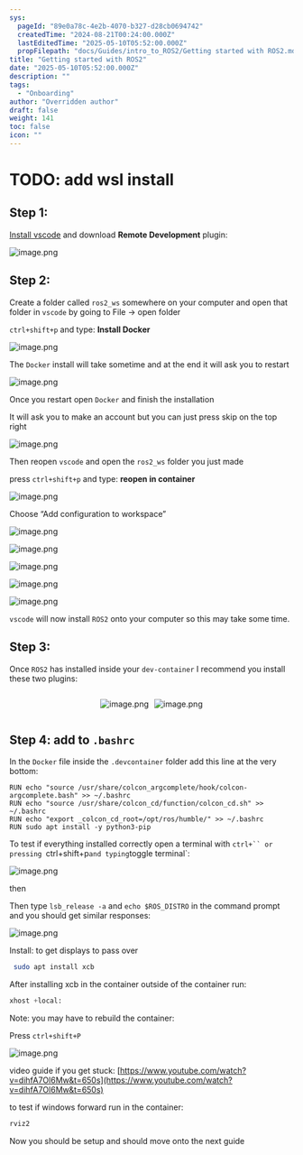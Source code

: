 ```yaml
---
sys:
  pageId: "89e0a78c-4e2b-4070-b327-d28cb0694742"
  createdTime: "2024-08-21T00:24:00.000Z"
  lastEditedTime: "2025-05-10T05:52:00.000Z"
  propFilepath: "docs/Guides/intro_to_ROS2/Getting started with ROS2.md"
title: "Getting started with ROS2"
date: "2025-05-10T05:52:00.000Z"
description: ""
tags:
  - "Onboarding"
author: "Overridden author"
draft: false
weight: 141
toc: false
icon: ""
---
```


# TODO: add wsl install

## Step 1:

[Install vscode](https://code.visualstudio.com/download) and download **Remote Development** plugin:

![image.png](https://prod-files-secure.s3.us-west-2.amazonaws.com/d518164a-d88e-44d1-a4ee-3adb3bd8bce0/efb52993-1881-4a40-b95e-6f020334f022/image.png?X-Amz-Algorithm=AWS4-HMAC-SHA256&X-Amz-Content-Sha256=UNSIGNED-PAYLOAD&X-Amz-Credential=ASIAZI2LB466VBPYOFY7%2F20250716%2Fus-west-2%2Fs3%2Faws4_request&X-Amz-Date=20250716T230918Z&X-Amz-Expires=3600&X-Amz-Security-Token=IQoJb3JpZ2luX2VjEE8aCXVzLXdlc3QtMiJHMEUCIG06VJX5L272e7uw6wvjL4B0M%2F%2BqTtrvUoVfQabU%2Ba1oAiEAvRheuvyDwXP7ae6uUeUtnnKDg57i47s%2BvkcLyH9rKmUq%2FwMIaBAAGgw2Mzc0MjMxODM4MDUiDIK1N4Q1aKDcLFkWkSrcA3Ek4efK8%2FuiwRHJep7eOecd4AeG6YNhWnolmPms%2BTRrURd58wiicb0HUmPifsMSA67RkS3cqQrKmI9sUiMnrQDtOpvcQlI0RUnUCk2hkILQMCjNWnNEUm3ZrkV%2BjAmdQE94fiIEo57U8QF%2FeEtoz47p%2FGsF%2F41%2FVxzAzP9TQM0vAnBKQDOvxxKzk22o8cIaGsBUXlFgqDAbkOBVlVJSHupC%2FsYKf%2F6oM3Y1nNcxBvSS1vsWFbuim6a3OA2Gn823T4Ha7XvAir4hoX%2BRFmsqY2SOnlX6Q0kNqldm26UL9SiUOz9fTBmuvxm9p1erhZ61FQRp1lReeu0nfFJgS85K4RYMbgL1jz172ZQ1%2BTQWtt8kQY0tVfslQirRfvnmDVj7FWx3NdoFpJs1k%2Fe5gkO4K%2Bvm2pLzhn7U%2F%2FRpYGsVN5C4dW44H9gCpA3XPC3GQ0sl4ZzfaO3j1p%2FOn4asypkt2bSc1jyr575DbaTej699sl48IrDMXq7Dr2De5cMPQZ6tPAHOuY%2BMJSPHF1T1l9kEdFpYVBREGmlfx%2FMekIs7RVf2nkeqsvVtXV7wIlXrj2knK6BiEeq2wYJSAfhPJ%2BSlO5fc1UWpUHxNxXffDroLyqFIkLLHNWPHzQPNlKPfMObQ4MMGOqUBvn2mMAuqNjFV2MPw9XCj2XlvHXVlz10mDieWhwr7sCLun0xoTwau%2FRRcjTZ%2FOPQKcnD5sLLQWcJbBBrZ0l75G7Z8H1rQc0%2F33YE3pdQUUbvMEpYixrfsUdNDak1QIa%2FrMy%2FpxDIjavqSnbPt7r66nYutkf7MhrH0DoU10zD80jxhtVnNlpYFDlqV9syBAMc%2BO408qQHevcqmocvsHX%2FHXCE2guZI&X-Amz-Signature=d05f089afc3a5cee48baf2535c2b7306569c458cc118bba4524bb9276c1e85a4&X-Amz-SignedHeaders=host&x-amz-checksum-mode=ENABLED&x-id=GetObject)

## Step 2:

Create a folder called `ros2_ws` somewhere on your computer and open that folder in `vscode` by going to File → open folder 

`ctrl+shift+p` and type: **Install Docker**

![image.png](https://prod-files-secure.s3.us-west-2.amazonaws.com/d518164a-d88e-44d1-a4ee-3adb3bd8bce0/2269dc0e-1cd5-47ff-bceb-c04ad9b2eab0/image.png?X-Amz-Algorithm=AWS4-HMAC-SHA256&X-Amz-Content-Sha256=UNSIGNED-PAYLOAD&X-Amz-Credential=ASIAZI2LB466VBPYOFY7%2F20250716%2Fus-west-2%2Fs3%2Faws4_request&X-Amz-Date=20250716T230918Z&X-Amz-Expires=3600&X-Amz-Security-Token=IQoJb3JpZ2luX2VjEE8aCXVzLXdlc3QtMiJHMEUCIG06VJX5L272e7uw6wvjL4B0M%2F%2BqTtrvUoVfQabU%2Ba1oAiEAvRheuvyDwXP7ae6uUeUtnnKDg57i47s%2BvkcLyH9rKmUq%2FwMIaBAAGgw2Mzc0MjMxODM4MDUiDIK1N4Q1aKDcLFkWkSrcA3Ek4efK8%2FuiwRHJep7eOecd4AeG6YNhWnolmPms%2BTRrURd58wiicb0HUmPifsMSA67RkS3cqQrKmI9sUiMnrQDtOpvcQlI0RUnUCk2hkILQMCjNWnNEUm3ZrkV%2BjAmdQE94fiIEo57U8QF%2FeEtoz47p%2FGsF%2F41%2FVxzAzP9TQM0vAnBKQDOvxxKzk22o8cIaGsBUXlFgqDAbkOBVlVJSHupC%2FsYKf%2F6oM3Y1nNcxBvSS1vsWFbuim6a3OA2Gn823T4Ha7XvAir4hoX%2BRFmsqY2SOnlX6Q0kNqldm26UL9SiUOz9fTBmuvxm9p1erhZ61FQRp1lReeu0nfFJgS85K4RYMbgL1jz172ZQ1%2BTQWtt8kQY0tVfslQirRfvnmDVj7FWx3NdoFpJs1k%2Fe5gkO4K%2Bvm2pLzhn7U%2F%2FRpYGsVN5C4dW44H9gCpA3XPC3GQ0sl4ZzfaO3j1p%2FOn4asypkt2bSc1jyr575DbaTej699sl48IrDMXq7Dr2De5cMPQZ6tPAHOuY%2BMJSPHF1T1l9kEdFpYVBREGmlfx%2FMekIs7RVf2nkeqsvVtXV7wIlXrj2knK6BiEeq2wYJSAfhPJ%2BSlO5fc1UWpUHxNxXffDroLyqFIkLLHNWPHzQPNlKPfMObQ4MMGOqUBvn2mMAuqNjFV2MPw9XCj2XlvHXVlz10mDieWhwr7sCLun0xoTwau%2FRRcjTZ%2FOPQKcnD5sLLQWcJbBBrZ0l75G7Z8H1rQc0%2F33YE3pdQUUbvMEpYixrfsUdNDak1QIa%2FrMy%2FpxDIjavqSnbPt7r66nYutkf7MhrH0DoU10zD80jxhtVnNlpYFDlqV9syBAMc%2BO408qQHevcqmocvsHX%2FHXCE2guZI&X-Amz-Signature=d6d3a00218cc2eb9fc059c6704d08b721e1f1c8c17337a83d7584ccd9b7de6f3&X-Amz-SignedHeaders=host&x-amz-checksum-mode=ENABLED&x-id=GetObject)

The `Docker` install will take sometime and at the end it will ask you to restart

![image.png](https://prod-files-secure.s3.us-west-2.amazonaws.com/d518164a-d88e-44d1-a4ee-3adb3bd8bce0/ed233f78-be33-4b1f-b89c-9c346c0e961e/image.png?X-Amz-Algorithm=AWS4-HMAC-SHA256&X-Amz-Content-Sha256=UNSIGNED-PAYLOAD&X-Amz-Credential=ASIAZI2LB466VBPYOFY7%2F20250716%2Fus-west-2%2Fs3%2Faws4_request&X-Amz-Date=20250716T230918Z&X-Amz-Expires=3600&X-Amz-Security-Token=IQoJb3JpZ2luX2VjEE8aCXVzLXdlc3QtMiJHMEUCIG06VJX5L272e7uw6wvjL4B0M%2F%2BqTtrvUoVfQabU%2Ba1oAiEAvRheuvyDwXP7ae6uUeUtnnKDg57i47s%2BvkcLyH9rKmUq%2FwMIaBAAGgw2Mzc0MjMxODM4MDUiDIK1N4Q1aKDcLFkWkSrcA3Ek4efK8%2FuiwRHJep7eOecd4AeG6YNhWnolmPms%2BTRrURd58wiicb0HUmPifsMSA67RkS3cqQrKmI9sUiMnrQDtOpvcQlI0RUnUCk2hkILQMCjNWnNEUm3ZrkV%2BjAmdQE94fiIEo57U8QF%2FeEtoz47p%2FGsF%2F41%2FVxzAzP9TQM0vAnBKQDOvxxKzk22o8cIaGsBUXlFgqDAbkOBVlVJSHupC%2FsYKf%2F6oM3Y1nNcxBvSS1vsWFbuim6a3OA2Gn823T4Ha7XvAir4hoX%2BRFmsqY2SOnlX6Q0kNqldm26UL9SiUOz9fTBmuvxm9p1erhZ61FQRp1lReeu0nfFJgS85K4RYMbgL1jz172ZQ1%2BTQWtt8kQY0tVfslQirRfvnmDVj7FWx3NdoFpJs1k%2Fe5gkO4K%2Bvm2pLzhn7U%2F%2FRpYGsVN5C4dW44H9gCpA3XPC3GQ0sl4ZzfaO3j1p%2FOn4asypkt2bSc1jyr575DbaTej699sl48IrDMXq7Dr2De5cMPQZ6tPAHOuY%2BMJSPHF1T1l9kEdFpYVBREGmlfx%2FMekIs7RVf2nkeqsvVtXV7wIlXrj2knK6BiEeq2wYJSAfhPJ%2BSlO5fc1UWpUHxNxXffDroLyqFIkLLHNWPHzQPNlKPfMObQ4MMGOqUBvn2mMAuqNjFV2MPw9XCj2XlvHXVlz10mDieWhwr7sCLun0xoTwau%2FRRcjTZ%2FOPQKcnD5sLLQWcJbBBrZ0l75G7Z8H1rQc0%2F33YE3pdQUUbvMEpYixrfsUdNDak1QIa%2FrMy%2FpxDIjavqSnbPt7r66nYutkf7MhrH0DoU10zD80jxhtVnNlpYFDlqV9syBAMc%2BO408qQHevcqmocvsHX%2FHXCE2guZI&X-Amz-Signature=e7cd95841173483599290405651added20b4e58496e75dda11d914fb3b730eeb&X-Amz-SignedHeaders=host&x-amz-checksum-mode=ENABLED&x-id=GetObject)

Once you restart open `Docker` and finish the installation

It will ask you to make an account but you can just press skip on the top right

![image.png](https://prod-files-secure.s3.us-west-2.amazonaws.com/d518164a-d88e-44d1-a4ee-3adb3bd8bce0/21010ad9-1659-4fd9-9f59-9932a09b2a3d/image.png?X-Amz-Algorithm=AWS4-HMAC-SHA256&X-Amz-Content-Sha256=UNSIGNED-PAYLOAD&X-Amz-Credential=ASIAZI2LB466VBPYOFY7%2F20250716%2Fus-west-2%2Fs3%2Faws4_request&X-Amz-Date=20250716T230918Z&X-Amz-Expires=3600&X-Amz-Security-Token=IQoJb3JpZ2luX2VjEE8aCXVzLXdlc3QtMiJHMEUCIG06VJX5L272e7uw6wvjL4B0M%2F%2BqTtrvUoVfQabU%2Ba1oAiEAvRheuvyDwXP7ae6uUeUtnnKDg57i47s%2BvkcLyH9rKmUq%2FwMIaBAAGgw2Mzc0MjMxODM4MDUiDIK1N4Q1aKDcLFkWkSrcA3Ek4efK8%2FuiwRHJep7eOecd4AeG6YNhWnolmPms%2BTRrURd58wiicb0HUmPifsMSA67RkS3cqQrKmI9sUiMnrQDtOpvcQlI0RUnUCk2hkILQMCjNWnNEUm3ZrkV%2BjAmdQE94fiIEo57U8QF%2FeEtoz47p%2FGsF%2F41%2FVxzAzP9TQM0vAnBKQDOvxxKzk22o8cIaGsBUXlFgqDAbkOBVlVJSHupC%2FsYKf%2F6oM3Y1nNcxBvSS1vsWFbuim6a3OA2Gn823T4Ha7XvAir4hoX%2BRFmsqY2SOnlX6Q0kNqldm26UL9SiUOz9fTBmuvxm9p1erhZ61FQRp1lReeu0nfFJgS85K4RYMbgL1jz172ZQ1%2BTQWtt8kQY0tVfslQirRfvnmDVj7FWx3NdoFpJs1k%2Fe5gkO4K%2Bvm2pLzhn7U%2F%2FRpYGsVN5C4dW44H9gCpA3XPC3GQ0sl4ZzfaO3j1p%2FOn4asypkt2bSc1jyr575DbaTej699sl48IrDMXq7Dr2De5cMPQZ6tPAHOuY%2BMJSPHF1T1l9kEdFpYVBREGmlfx%2FMekIs7RVf2nkeqsvVtXV7wIlXrj2knK6BiEeq2wYJSAfhPJ%2BSlO5fc1UWpUHxNxXffDroLyqFIkLLHNWPHzQPNlKPfMObQ4MMGOqUBvn2mMAuqNjFV2MPw9XCj2XlvHXVlz10mDieWhwr7sCLun0xoTwau%2FRRcjTZ%2FOPQKcnD5sLLQWcJbBBrZ0l75G7Z8H1rQc0%2F33YE3pdQUUbvMEpYixrfsUdNDak1QIa%2FrMy%2FpxDIjavqSnbPt7r66nYutkf7MhrH0DoU10zD80jxhtVnNlpYFDlqV9syBAMc%2BO408qQHevcqmocvsHX%2FHXCE2guZI&X-Amz-Signature=ef7cc700a023cb8cbe31166eae459df2453162c94d110ef7f546a95f0aa233b5&X-Amz-SignedHeaders=host&x-amz-checksum-mode=ENABLED&x-id=GetObject)

Then reopen `vscode` and open the `ros2_ws` folder you just made

press `ctrl+shift+p` and type: **reopen in container**

![image.png](https://prod-files-secure.s3.us-west-2.amazonaws.com/d518164a-d88e-44d1-a4ee-3adb3bd8bce0/4e93b8c2-41ad-488c-8095-c74205196118/image.png?X-Amz-Algorithm=AWS4-HMAC-SHA256&X-Amz-Content-Sha256=UNSIGNED-PAYLOAD&X-Amz-Credential=ASIAZI2LB466VBPYOFY7%2F20250716%2Fus-west-2%2Fs3%2Faws4_request&X-Amz-Date=20250716T230918Z&X-Amz-Expires=3600&X-Amz-Security-Token=IQoJb3JpZ2luX2VjEE8aCXVzLXdlc3QtMiJHMEUCIG06VJX5L272e7uw6wvjL4B0M%2F%2BqTtrvUoVfQabU%2Ba1oAiEAvRheuvyDwXP7ae6uUeUtnnKDg57i47s%2BvkcLyH9rKmUq%2FwMIaBAAGgw2Mzc0MjMxODM4MDUiDIK1N4Q1aKDcLFkWkSrcA3Ek4efK8%2FuiwRHJep7eOecd4AeG6YNhWnolmPms%2BTRrURd58wiicb0HUmPifsMSA67RkS3cqQrKmI9sUiMnrQDtOpvcQlI0RUnUCk2hkILQMCjNWnNEUm3ZrkV%2BjAmdQE94fiIEo57U8QF%2FeEtoz47p%2FGsF%2F41%2FVxzAzP9TQM0vAnBKQDOvxxKzk22o8cIaGsBUXlFgqDAbkOBVlVJSHupC%2FsYKf%2F6oM3Y1nNcxBvSS1vsWFbuim6a3OA2Gn823T4Ha7XvAir4hoX%2BRFmsqY2SOnlX6Q0kNqldm26UL9SiUOz9fTBmuvxm9p1erhZ61FQRp1lReeu0nfFJgS85K4RYMbgL1jz172ZQ1%2BTQWtt8kQY0tVfslQirRfvnmDVj7FWx3NdoFpJs1k%2Fe5gkO4K%2Bvm2pLzhn7U%2F%2FRpYGsVN5C4dW44H9gCpA3XPC3GQ0sl4ZzfaO3j1p%2FOn4asypkt2bSc1jyr575DbaTej699sl48IrDMXq7Dr2De5cMPQZ6tPAHOuY%2BMJSPHF1T1l9kEdFpYVBREGmlfx%2FMekIs7RVf2nkeqsvVtXV7wIlXrj2knK6BiEeq2wYJSAfhPJ%2BSlO5fc1UWpUHxNxXffDroLyqFIkLLHNWPHzQPNlKPfMObQ4MMGOqUBvn2mMAuqNjFV2MPw9XCj2XlvHXVlz10mDieWhwr7sCLun0xoTwau%2FRRcjTZ%2FOPQKcnD5sLLQWcJbBBrZ0l75G7Z8H1rQc0%2F33YE3pdQUUbvMEpYixrfsUdNDak1QIa%2FrMy%2FpxDIjavqSnbPt7r66nYutkf7MhrH0DoU10zD80jxhtVnNlpYFDlqV9syBAMc%2BO408qQHevcqmocvsHX%2FHXCE2guZI&X-Amz-Signature=ab054f8d4db852a4f648defcccb8f1e7bec1b05fdacf803a7d3d2733d4608efc&X-Amz-SignedHeaders=host&x-amz-checksum-mode=ENABLED&x-id=GetObject)

Choose “Add configuration to workspace”

![image.png](https://prod-files-secure.s3.us-west-2.amazonaws.com/d518164a-d88e-44d1-a4ee-3adb3bd8bce0/9560b282-5060-4989-ba37-97e7b2c22476/image.png?X-Amz-Algorithm=AWS4-HMAC-SHA256&X-Amz-Content-Sha256=UNSIGNED-PAYLOAD&X-Amz-Credential=ASIAZI2LB466VBPYOFY7%2F20250716%2Fus-west-2%2Fs3%2Faws4_request&X-Amz-Date=20250716T230918Z&X-Amz-Expires=3600&X-Amz-Security-Token=IQoJb3JpZ2luX2VjEE8aCXVzLXdlc3QtMiJHMEUCIG06VJX5L272e7uw6wvjL4B0M%2F%2BqTtrvUoVfQabU%2Ba1oAiEAvRheuvyDwXP7ae6uUeUtnnKDg57i47s%2BvkcLyH9rKmUq%2FwMIaBAAGgw2Mzc0MjMxODM4MDUiDIK1N4Q1aKDcLFkWkSrcA3Ek4efK8%2FuiwRHJep7eOecd4AeG6YNhWnolmPms%2BTRrURd58wiicb0HUmPifsMSA67RkS3cqQrKmI9sUiMnrQDtOpvcQlI0RUnUCk2hkILQMCjNWnNEUm3ZrkV%2BjAmdQE94fiIEo57U8QF%2FeEtoz47p%2FGsF%2F41%2FVxzAzP9TQM0vAnBKQDOvxxKzk22o8cIaGsBUXlFgqDAbkOBVlVJSHupC%2FsYKf%2F6oM3Y1nNcxBvSS1vsWFbuim6a3OA2Gn823T4Ha7XvAir4hoX%2BRFmsqY2SOnlX6Q0kNqldm26UL9SiUOz9fTBmuvxm9p1erhZ61FQRp1lReeu0nfFJgS85K4RYMbgL1jz172ZQ1%2BTQWtt8kQY0tVfslQirRfvnmDVj7FWx3NdoFpJs1k%2Fe5gkO4K%2Bvm2pLzhn7U%2F%2FRpYGsVN5C4dW44H9gCpA3XPC3GQ0sl4ZzfaO3j1p%2FOn4asypkt2bSc1jyr575DbaTej699sl48IrDMXq7Dr2De5cMPQZ6tPAHOuY%2BMJSPHF1T1l9kEdFpYVBREGmlfx%2FMekIs7RVf2nkeqsvVtXV7wIlXrj2knK6BiEeq2wYJSAfhPJ%2BSlO5fc1UWpUHxNxXffDroLyqFIkLLHNWPHzQPNlKPfMObQ4MMGOqUBvn2mMAuqNjFV2MPw9XCj2XlvHXVlz10mDieWhwr7sCLun0xoTwau%2FRRcjTZ%2FOPQKcnD5sLLQWcJbBBrZ0l75G7Z8H1rQc0%2F33YE3pdQUUbvMEpYixrfsUdNDak1QIa%2FrMy%2FpxDIjavqSnbPt7r66nYutkf7MhrH0DoU10zD80jxhtVnNlpYFDlqV9syBAMc%2BO408qQHevcqmocvsHX%2FHXCE2guZI&X-Amz-Signature=52fe621575674efa59d15b8a14ab5f851d77c0df260b3045efee446ad9c29d3d&X-Amz-SignedHeaders=host&x-amz-checksum-mode=ENABLED&x-id=GetObject)

![image.png](https://prod-files-secure.s3.us-west-2.amazonaws.com/d518164a-d88e-44d1-a4ee-3adb3bd8bce0/2ee63f81-886b-48e8-a553-dc6e5eac99e4/image.png?X-Amz-Algorithm=AWS4-HMAC-SHA256&X-Amz-Content-Sha256=UNSIGNED-PAYLOAD&X-Amz-Credential=ASIAZI2LB466VBPYOFY7%2F20250716%2Fus-west-2%2Fs3%2Faws4_request&X-Amz-Date=20250716T230918Z&X-Amz-Expires=3600&X-Amz-Security-Token=IQoJb3JpZ2luX2VjEE8aCXVzLXdlc3QtMiJHMEUCIG06VJX5L272e7uw6wvjL4B0M%2F%2BqTtrvUoVfQabU%2Ba1oAiEAvRheuvyDwXP7ae6uUeUtnnKDg57i47s%2BvkcLyH9rKmUq%2FwMIaBAAGgw2Mzc0MjMxODM4MDUiDIK1N4Q1aKDcLFkWkSrcA3Ek4efK8%2FuiwRHJep7eOecd4AeG6YNhWnolmPms%2BTRrURd58wiicb0HUmPifsMSA67RkS3cqQrKmI9sUiMnrQDtOpvcQlI0RUnUCk2hkILQMCjNWnNEUm3ZrkV%2BjAmdQE94fiIEo57U8QF%2FeEtoz47p%2FGsF%2F41%2FVxzAzP9TQM0vAnBKQDOvxxKzk22o8cIaGsBUXlFgqDAbkOBVlVJSHupC%2FsYKf%2F6oM3Y1nNcxBvSS1vsWFbuim6a3OA2Gn823T4Ha7XvAir4hoX%2BRFmsqY2SOnlX6Q0kNqldm26UL9SiUOz9fTBmuvxm9p1erhZ61FQRp1lReeu0nfFJgS85K4RYMbgL1jz172ZQ1%2BTQWtt8kQY0tVfslQirRfvnmDVj7FWx3NdoFpJs1k%2Fe5gkO4K%2Bvm2pLzhn7U%2F%2FRpYGsVN5C4dW44H9gCpA3XPC3GQ0sl4ZzfaO3j1p%2FOn4asypkt2bSc1jyr575DbaTej699sl48IrDMXq7Dr2De5cMPQZ6tPAHOuY%2BMJSPHF1T1l9kEdFpYVBREGmlfx%2FMekIs7RVf2nkeqsvVtXV7wIlXrj2knK6BiEeq2wYJSAfhPJ%2BSlO5fc1UWpUHxNxXffDroLyqFIkLLHNWPHzQPNlKPfMObQ4MMGOqUBvn2mMAuqNjFV2MPw9XCj2XlvHXVlz10mDieWhwr7sCLun0xoTwau%2FRRcjTZ%2FOPQKcnD5sLLQWcJbBBrZ0l75G7Z8H1rQc0%2F33YE3pdQUUbvMEpYixrfsUdNDak1QIa%2FrMy%2FpxDIjavqSnbPt7r66nYutkf7MhrH0DoU10zD80jxhtVnNlpYFDlqV9syBAMc%2BO408qQHevcqmocvsHX%2FHXCE2guZI&X-Amz-Signature=90f9f2f95fc01b0f7989321775cce7eb4b53d20dc5257ddf8332eab7cacc2225&X-Amz-SignedHeaders=host&x-amz-checksum-mode=ENABLED&x-id=GetObject)

![image.png](https://prod-files-secure.s3.us-west-2.amazonaws.com/d518164a-d88e-44d1-a4ee-3adb3bd8bce0/ae1580b2-b048-407e-aed9-b584224a7a04/image.png?X-Amz-Algorithm=AWS4-HMAC-SHA256&X-Amz-Content-Sha256=UNSIGNED-PAYLOAD&X-Amz-Credential=ASIAZI2LB466VBPYOFY7%2F20250716%2Fus-west-2%2Fs3%2Faws4_request&X-Amz-Date=20250716T230918Z&X-Amz-Expires=3600&X-Amz-Security-Token=IQoJb3JpZ2luX2VjEE8aCXVzLXdlc3QtMiJHMEUCIG06VJX5L272e7uw6wvjL4B0M%2F%2BqTtrvUoVfQabU%2Ba1oAiEAvRheuvyDwXP7ae6uUeUtnnKDg57i47s%2BvkcLyH9rKmUq%2FwMIaBAAGgw2Mzc0MjMxODM4MDUiDIK1N4Q1aKDcLFkWkSrcA3Ek4efK8%2FuiwRHJep7eOecd4AeG6YNhWnolmPms%2BTRrURd58wiicb0HUmPifsMSA67RkS3cqQrKmI9sUiMnrQDtOpvcQlI0RUnUCk2hkILQMCjNWnNEUm3ZrkV%2BjAmdQE94fiIEo57U8QF%2FeEtoz47p%2FGsF%2F41%2FVxzAzP9TQM0vAnBKQDOvxxKzk22o8cIaGsBUXlFgqDAbkOBVlVJSHupC%2FsYKf%2F6oM3Y1nNcxBvSS1vsWFbuim6a3OA2Gn823T4Ha7XvAir4hoX%2BRFmsqY2SOnlX6Q0kNqldm26UL9SiUOz9fTBmuvxm9p1erhZ61FQRp1lReeu0nfFJgS85K4RYMbgL1jz172ZQ1%2BTQWtt8kQY0tVfslQirRfvnmDVj7FWx3NdoFpJs1k%2Fe5gkO4K%2Bvm2pLzhn7U%2F%2FRpYGsVN5C4dW44H9gCpA3XPC3GQ0sl4ZzfaO3j1p%2FOn4asypkt2bSc1jyr575DbaTej699sl48IrDMXq7Dr2De5cMPQZ6tPAHOuY%2BMJSPHF1T1l9kEdFpYVBREGmlfx%2FMekIs7RVf2nkeqsvVtXV7wIlXrj2knK6BiEeq2wYJSAfhPJ%2BSlO5fc1UWpUHxNxXffDroLyqFIkLLHNWPHzQPNlKPfMObQ4MMGOqUBvn2mMAuqNjFV2MPw9XCj2XlvHXVlz10mDieWhwr7sCLun0xoTwau%2FRRcjTZ%2FOPQKcnD5sLLQWcJbBBrZ0l75G7Z8H1rQc0%2F33YE3pdQUUbvMEpYixrfsUdNDak1QIa%2FrMy%2FpxDIjavqSnbPt7r66nYutkf7MhrH0DoU10zD80jxhtVnNlpYFDlqV9syBAMc%2BO408qQHevcqmocvsHX%2FHXCE2guZI&X-Amz-Signature=0cca4683f39823dc4624851a0fd535b62f9372cae59a89590bec42b992507e17&X-Amz-SignedHeaders=host&x-amz-checksum-mode=ENABLED&x-id=GetObject)

![image.png](https://prod-files-secure.s3.us-west-2.amazonaws.com/d518164a-d88e-44d1-a4ee-3adb3bd8bce0/53255b28-f75e-430f-b9e3-c0ac8577e42b/image.png?X-Amz-Algorithm=AWS4-HMAC-SHA256&X-Amz-Content-Sha256=UNSIGNED-PAYLOAD&X-Amz-Credential=ASIAZI2LB466VBPYOFY7%2F20250716%2Fus-west-2%2Fs3%2Faws4_request&X-Amz-Date=20250716T230918Z&X-Amz-Expires=3600&X-Amz-Security-Token=IQoJb3JpZ2luX2VjEE8aCXVzLXdlc3QtMiJHMEUCIG06VJX5L272e7uw6wvjL4B0M%2F%2BqTtrvUoVfQabU%2Ba1oAiEAvRheuvyDwXP7ae6uUeUtnnKDg57i47s%2BvkcLyH9rKmUq%2FwMIaBAAGgw2Mzc0MjMxODM4MDUiDIK1N4Q1aKDcLFkWkSrcA3Ek4efK8%2FuiwRHJep7eOecd4AeG6YNhWnolmPms%2BTRrURd58wiicb0HUmPifsMSA67RkS3cqQrKmI9sUiMnrQDtOpvcQlI0RUnUCk2hkILQMCjNWnNEUm3ZrkV%2BjAmdQE94fiIEo57U8QF%2FeEtoz47p%2FGsF%2F41%2FVxzAzP9TQM0vAnBKQDOvxxKzk22o8cIaGsBUXlFgqDAbkOBVlVJSHupC%2FsYKf%2F6oM3Y1nNcxBvSS1vsWFbuim6a3OA2Gn823T4Ha7XvAir4hoX%2BRFmsqY2SOnlX6Q0kNqldm26UL9SiUOz9fTBmuvxm9p1erhZ61FQRp1lReeu0nfFJgS85K4RYMbgL1jz172ZQ1%2BTQWtt8kQY0tVfslQirRfvnmDVj7FWx3NdoFpJs1k%2Fe5gkO4K%2Bvm2pLzhn7U%2F%2FRpYGsVN5C4dW44H9gCpA3XPC3GQ0sl4ZzfaO3j1p%2FOn4asypkt2bSc1jyr575DbaTej699sl48IrDMXq7Dr2De5cMPQZ6tPAHOuY%2BMJSPHF1T1l9kEdFpYVBREGmlfx%2FMekIs7RVf2nkeqsvVtXV7wIlXrj2knK6BiEeq2wYJSAfhPJ%2BSlO5fc1UWpUHxNxXffDroLyqFIkLLHNWPHzQPNlKPfMObQ4MMGOqUBvn2mMAuqNjFV2MPw9XCj2XlvHXVlz10mDieWhwr7sCLun0xoTwau%2FRRcjTZ%2FOPQKcnD5sLLQWcJbBBrZ0l75G7Z8H1rQc0%2F33YE3pdQUUbvMEpYixrfsUdNDak1QIa%2FrMy%2FpxDIjavqSnbPt7r66nYutkf7MhrH0DoU10zD80jxhtVnNlpYFDlqV9syBAMc%2BO408qQHevcqmocvsHX%2FHXCE2guZI&X-Amz-Signature=096f1053c2e1c5a08cdf05226b9e2c47de03af929ee01e8ec1286936fbff36e6&X-Amz-SignedHeaders=host&x-amz-checksum-mode=ENABLED&x-id=GetObject)

![image.png](https://prod-files-secure.s3.us-west-2.amazonaws.com/d518164a-d88e-44d1-a4ee-3adb3bd8bce0/7c562767-5af9-4ffb-97d1-327bcdf4ee00/image.png?X-Amz-Algorithm=AWS4-HMAC-SHA256&X-Amz-Content-Sha256=UNSIGNED-PAYLOAD&X-Amz-Credential=ASIAZI2LB466VBPYOFY7%2F20250716%2Fus-west-2%2Fs3%2Faws4_request&X-Amz-Date=20250716T230918Z&X-Amz-Expires=3600&X-Amz-Security-Token=IQoJb3JpZ2luX2VjEE8aCXVzLXdlc3QtMiJHMEUCIG06VJX5L272e7uw6wvjL4B0M%2F%2BqTtrvUoVfQabU%2Ba1oAiEAvRheuvyDwXP7ae6uUeUtnnKDg57i47s%2BvkcLyH9rKmUq%2FwMIaBAAGgw2Mzc0MjMxODM4MDUiDIK1N4Q1aKDcLFkWkSrcA3Ek4efK8%2FuiwRHJep7eOecd4AeG6YNhWnolmPms%2BTRrURd58wiicb0HUmPifsMSA67RkS3cqQrKmI9sUiMnrQDtOpvcQlI0RUnUCk2hkILQMCjNWnNEUm3ZrkV%2BjAmdQE94fiIEo57U8QF%2FeEtoz47p%2FGsF%2F41%2FVxzAzP9TQM0vAnBKQDOvxxKzk22o8cIaGsBUXlFgqDAbkOBVlVJSHupC%2FsYKf%2F6oM3Y1nNcxBvSS1vsWFbuim6a3OA2Gn823T4Ha7XvAir4hoX%2BRFmsqY2SOnlX6Q0kNqldm26UL9SiUOz9fTBmuvxm9p1erhZ61FQRp1lReeu0nfFJgS85K4RYMbgL1jz172ZQ1%2BTQWtt8kQY0tVfslQirRfvnmDVj7FWx3NdoFpJs1k%2Fe5gkO4K%2Bvm2pLzhn7U%2F%2FRpYGsVN5C4dW44H9gCpA3XPC3GQ0sl4ZzfaO3j1p%2FOn4asypkt2bSc1jyr575DbaTej699sl48IrDMXq7Dr2De5cMPQZ6tPAHOuY%2BMJSPHF1T1l9kEdFpYVBREGmlfx%2FMekIs7RVf2nkeqsvVtXV7wIlXrj2knK6BiEeq2wYJSAfhPJ%2BSlO5fc1UWpUHxNxXffDroLyqFIkLLHNWPHzQPNlKPfMObQ4MMGOqUBvn2mMAuqNjFV2MPw9XCj2XlvHXVlz10mDieWhwr7sCLun0xoTwau%2FRRcjTZ%2FOPQKcnD5sLLQWcJbBBrZ0l75G7Z8H1rQc0%2F33YE3pdQUUbvMEpYixrfsUdNDak1QIa%2FrMy%2FpxDIjavqSnbPt7r66nYutkf7MhrH0DoU10zD80jxhtVnNlpYFDlqV9syBAMc%2BO408qQHevcqmocvsHX%2FHXCE2guZI&X-Amz-Signature=2623083fe40c442ce87cf8c305652c3bb50a2cd776d8171f0161fc9cee2ca956&X-Amz-SignedHeaders=host&x-amz-checksum-mode=ENABLED&x-id=GetObject)

`vscode` will now install `ROS2` onto your computer so this may take some time.

## Step 3:

Once `ROS2` has installed inside your `dev-container` I recommend you install these two plugins:

<div style="display: flex;flex-direction: row; column-gap:10px; max-width: 630px;justify-content: center;">
<div>

![image.png](https://prod-files-secure.s3.us-west-2.amazonaws.com/d518164a-d88e-44d1-a4ee-3adb3bd8bce0/3fc3d550-5a54-4ba1-ba6b-faa01cdb7369/image.png?X-Amz-Algorithm=AWS4-HMAC-SHA256&X-Amz-Content-Sha256=UNSIGNED-PAYLOAD&X-Amz-Credential=ASIAZI2LB4667RYAHBT7%2F20250716%2Fus-west-2%2Fs3%2Faws4_request&X-Amz-Date=20250716T230925Z&X-Amz-Expires=3600&X-Amz-Security-Token=IQoJb3JpZ2luX2VjEE8aCXVzLXdlc3QtMiJGMEQCIEOsKWR4Vf10bfG6%2BYuTUFwCyOEKRyvUaxunDNcZ31eTAiADF06cs2EJiyUrE3xMmnv0ziffBDBR9ONLk1sAYGFe5Cr%2FAwhoEAAaDDYzNzQyMzE4MzgwNSIMZGXSIyz91n1nhVOgKtwDAqcdFDorZR9scEAOjLUN4nPDO1uQjzwWuqdEC4EEIjk44Tp2%2BVRJEU8DdjFMullTe7RNkXcmyNOhGl0C5VLZTWHz%2Fo3KfeTuwjx3ibenE9jlPYuOkX80XJvVPdJz4WOnBBUpA5olHKevBg%2B42qAE6FVOFkkmkcvy7jd5M5%2B9GD6iHud3xaQwzt8fIJR2LdiIAkseIgtzjEnY2QBezCZAw3utlbA7WfBrR6YZ5SJ0oI2q9bySlVf95XWCSvr2%2F80QIqf6IS74X3AZ080xxQI2v4IeF7P5K8D6OX5JSBI0XVIX5yGDqPqf7JhMCcPdfpsUzknR9UvwDyaGIPycVgS1aub346Q1TV%2F9RErXkAYsXylWVpIqc5%2FSlnk%2BbFy75v2fgzYY2cxPOaKpq93hiuYZkyasEktH3GIwy%2BYN1sYHrYLjIGZt6KN855L4wn7YUGPoPtnmXG9gjBsPvvrVLwExaAMGsKOWBcml1TMGWH7N0Q%2FS6aJXEM0eEDmXo93EObYG%2F%2FRtM2%2B7tD2Y%2FVtYCYgrPXbIHM5HtuNatSHVYHFTmRgJ2%2F7Cprbner9BhQ6xfQzHQeJULF689lfJhgfpGIxTtnq7RhCKcUxPiePa1g6rGVX9cyoLTwke%2FtFQL54wqdHgwwY6pgFBpqGHKSbWItTe26SrBu9T4L9PBW5N31yqicnzYinsbSfOh4AjoomPCDdnYit%2FNdL1JYSLxdTWWZ1yrdCqAkhXjPqvYMC2aRo2RPCk3LV9Y9by6ZTfLqhnIju7i1%2F7Pt%2BtjPpbprPVs%2BvhtivIMcjL3r4DZclyNRAuYEwHvulhogpxfd0lYfKr4x7tFi1PKuTpVZDgAw4RFu2Z66VEYFMIDD37YTda&X-Amz-Signature=327a529ff131d7d9d2e6d2ad86b4645ea68af27642c12288bfa8cd49e3ac811e&X-Amz-SignedHeaders=host&x-amz-checksum-mode=ENABLED&x-id=GetObject)

</div>
<div>

![image.png](https://prod-files-secure.s3.us-west-2.amazonaws.com/d518164a-d88e-44d1-a4ee-3adb3bd8bce0/d994cc66-13c2-4093-a5a3-f84cf4601a82/image.png?X-Amz-Algorithm=AWS4-HMAC-SHA256&X-Amz-Content-Sha256=UNSIGNED-PAYLOAD&X-Amz-Credential=ASIAZI2LB466QOLAAKTK%2F20250716%2Fus-west-2%2Fs3%2Faws4_request&X-Amz-Date=20250716T230926Z&X-Amz-Expires=3600&X-Amz-Security-Token=IQoJb3JpZ2luX2VjEE8aCXVzLXdlc3QtMiJGMEQCIGmjERUK0%2FY0a%2BWV1dTBpgeq5G42HV%2BNruNHv7fabCWsAiA3xKykjWDON2GhtR%2BLl%2BaR7HozehjXwy66LUi5Mdu8oir%2FAwhoEAAaDDYzNzQyMzE4MzgwNSIMWPao3oFdT3Wsij%2FeKtwD00pFfaargFuatuPdJUQA6lpA4RvaRhlcfMNaNUWTnclJPNkW2o6Up6g5Rs0NzPhx5Zee3T4RULumx6zIjLQi%2F4ijg%2F81BiTR2pAdjXmJgBxMrUVfA%2Bv6td6fancEF2dgn%2Bexj1XQT9Ao5IZrj0XaC46QooYfQNBU61tf83wtTcvsdLSjp61b6QN8QbEwrP6tovqWUWoTZmmRac1aRGPLeIqs6%2BXnVTtowicmLYn2b0cyw1ur9J5Yo17sq2SoqmJCo5AgKKn7nheeh2qy7p%2BkpWqywgtvJbnRYTSddijVRS%2Bnnev0GxZPhsi7qlVOGZHGz9zzH7IAwuPbzBbkO4WIJH3e3mRxGUzwNX10%2BKyKIjnddj%2FxYRzTAzp7OLC1X4qE982J7tn6hgFWWy5aqafMkQEZrPI5%2BNroz4dwzyY7JHBzliJudDav%2By8kBIuwqpxxpH1xvZy2Hwbbd24pJcGXmZ4hwHvM6RTITZ5EXpikw4HhxR%2BpU8dU1aAx07Qv1AI1fNe4sE3N6ei%2BVpnsCkqEJ5yZI2Tt8PbPU2NmB9aQlXlgg1UQImotjky6EZc0tukS%2FEp920N9cZlYw20xdCfsy5GO%2FK7u9WHW46nyM4n2%2FeohbZnXBKJOLAMnAEgwytHgwwY6pgHkJNfHJj%2F%2BL2ZgIlzZsNQBmGpGvf20IymuCTG2J%2BclIEj8WJLdhGJ1nKdzdZla1kDbTl3wczMkZvxKe7w%2F8Btd%2FKbAnw0EBU7YfB4UOsa12gN2khMGuryHQ78CD%2Fe8rhJpjuBWgmUUQdtY7JkQvtnm%2FFPfKAsgj49wYTRt%2F5rDG212R7cwIdPbprjgv5dbC8Ll0qPbQYyabxJGG4rD1iuJzBOE6PJx&X-Amz-Signature=42603f4905944d3432f7611bc45b5e2f3e7a8230d5ae3037c43eb312224406b9&X-Amz-SignedHeaders=host&x-amz-checksum-mode=ENABLED&x-id=GetObject)

</div>
</div>

## Step 4: add to `.bashrc`

In the `Docker` file inside the `.devcontainer` folder add this line at the very bottom: 

```docker
RUN echo "source /usr/share/colcon_argcomplete/hook/colcon-argcomplete.bash" >> ~/.bashrc
RUN echo "source /usr/share/colcon_cd/function/colcon_cd.sh" >> ~/.bashrc
RUN echo "export _colcon_cd_root=/opt/ros/humble/" >> ~/.bashrc
RUN sudo apt install -y python3-pip 
```

To test if everything installed correctly open a terminal with `ctrl+`` or pressing `ctrl+shift+p` and typing `toggle terminal`:

![image.png](https://prod-files-secure.s3.us-west-2.amazonaws.com/d518164a-d88e-44d1-a4ee-3adb3bd8bce0/6a4943d8-b04e-4c02-9a58-775f3384d1a5/image.png?X-Amz-Algorithm=AWS4-HMAC-SHA256&X-Amz-Content-Sha256=UNSIGNED-PAYLOAD&X-Amz-Credential=ASIAZI2LB466VBPYOFY7%2F20250716%2Fus-west-2%2Fs3%2Faws4_request&X-Amz-Date=20250716T230919Z&X-Amz-Expires=3600&X-Amz-Security-Token=IQoJb3JpZ2luX2VjEE8aCXVzLXdlc3QtMiJHMEUCIG06VJX5L272e7uw6wvjL4B0M%2F%2BqTtrvUoVfQabU%2Ba1oAiEAvRheuvyDwXP7ae6uUeUtnnKDg57i47s%2BvkcLyH9rKmUq%2FwMIaBAAGgw2Mzc0MjMxODM4MDUiDIK1N4Q1aKDcLFkWkSrcA3Ek4efK8%2FuiwRHJep7eOecd4AeG6YNhWnolmPms%2BTRrURd58wiicb0HUmPifsMSA67RkS3cqQrKmI9sUiMnrQDtOpvcQlI0RUnUCk2hkILQMCjNWnNEUm3ZrkV%2BjAmdQE94fiIEo57U8QF%2FeEtoz47p%2FGsF%2F41%2FVxzAzP9TQM0vAnBKQDOvxxKzk22o8cIaGsBUXlFgqDAbkOBVlVJSHupC%2FsYKf%2F6oM3Y1nNcxBvSS1vsWFbuim6a3OA2Gn823T4Ha7XvAir4hoX%2BRFmsqY2SOnlX6Q0kNqldm26UL9SiUOz9fTBmuvxm9p1erhZ61FQRp1lReeu0nfFJgS85K4RYMbgL1jz172ZQ1%2BTQWtt8kQY0tVfslQirRfvnmDVj7FWx3NdoFpJs1k%2Fe5gkO4K%2Bvm2pLzhn7U%2F%2FRpYGsVN5C4dW44H9gCpA3XPC3GQ0sl4ZzfaO3j1p%2FOn4asypkt2bSc1jyr575DbaTej699sl48IrDMXq7Dr2De5cMPQZ6tPAHOuY%2BMJSPHF1T1l9kEdFpYVBREGmlfx%2FMekIs7RVf2nkeqsvVtXV7wIlXrj2knK6BiEeq2wYJSAfhPJ%2BSlO5fc1UWpUHxNxXffDroLyqFIkLLHNWPHzQPNlKPfMObQ4MMGOqUBvn2mMAuqNjFV2MPw9XCj2XlvHXVlz10mDieWhwr7sCLun0xoTwau%2FRRcjTZ%2FOPQKcnD5sLLQWcJbBBrZ0l75G7Z8H1rQc0%2F33YE3pdQUUbvMEpYixrfsUdNDak1QIa%2FrMy%2FpxDIjavqSnbPt7r66nYutkf7MhrH0DoU10zD80jxhtVnNlpYFDlqV9syBAMc%2BO408qQHevcqmocvsHX%2FHXCE2guZI&X-Amz-Signature=fabd68f047cd865a7f3b6182d206f54b519c612aac0b4cddd23abcc6e2227be1&X-Amz-SignedHeaders=host&x-amz-checksum-mode=ENABLED&x-id=GetObject)

then 

Then type `lsb_release -a` and `echo $ROS_DISTRO` in the command prompt and you should get similar responses:

![image.png](https://prod-files-secure.s3.us-west-2.amazonaws.com/d518164a-d88e-44d1-a4ee-3adb3bd8bce0/3e635dec-a805-4e85-8b9e-d000e5b71a4e/image.png?X-Amz-Algorithm=AWS4-HMAC-SHA256&X-Amz-Content-Sha256=UNSIGNED-PAYLOAD&X-Amz-Credential=ASIAZI2LB466VBPYOFY7%2F20250716%2Fus-west-2%2Fs3%2Faws4_request&X-Amz-Date=20250716T230919Z&X-Amz-Expires=3600&X-Amz-Security-Token=IQoJb3JpZ2luX2VjEE8aCXVzLXdlc3QtMiJHMEUCIG06VJX5L272e7uw6wvjL4B0M%2F%2BqTtrvUoVfQabU%2Ba1oAiEAvRheuvyDwXP7ae6uUeUtnnKDg57i47s%2BvkcLyH9rKmUq%2FwMIaBAAGgw2Mzc0MjMxODM4MDUiDIK1N4Q1aKDcLFkWkSrcA3Ek4efK8%2FuiwRHJep7eOecd4AeG6YNhWnolmPms%2BTRrURd58wiicb0HUmPifsMSA67RkS3cqQrKmI9sUiMnrQDtOpvcQlI0RUnUCk2hkILQMCjNWnNEUm3ZrkV%2BjAmdQE94fiIEo57U8QF%2FeEtoz47p%2FGsF%2F41%2FVxzAzP9TQM0vAnBKQDOvxxKzk22o8cIaGsBUXlFgqDAbkOBVlVJSHupC%2FsYKf%2F6oM3Y1nNcxBvSS1vsWFbuim6a3OA2Gn823T4Ha7XvAir4hoX%2BRFmsqY2SOnlX6Q0kNqldm26UL9SiUOz9fTBmuvxm9p1erhZ61FQRp1lReeu0nfFJgS85K4RYMbgL1jz172ZQ1%2BTQWtt8kQY0tVfslQirRfvnmDVj7FWx3NdoFpJs1k%2Fe5gkO4K%2Bvm2pLzhn7U%2F%2FRpYGsVN5C4dW44H9gCpA3XPC3GQ0sl4ZzfaO3j1p%2FOn4asypkt2bSc1jyr575DbaTej699sl48IrDMXq7Dr2De5cMPQZ6tPAHOuY%2BMJSPHF1T1l9kEdFpYVBREGmlfx%2FMekIs7RVf2nkeqsvVtXV7wIlXrj2knK6BiEeq2wYJSAfhPJ%2BSlO5fc1UWpUHxNxXffDroLyqFIkLLHNWPHzQPNlKPfMObQ4MMGOqUBvn2mMAuqNjFV2MPw9XCj2XlvHXVlz10mDieWhwr7sCLun0xoTwau%2FRRcjTZ%2FOPQKcnD5sLLQWcJbBBrZ0l75G7Z8H1rQc0%2F33YE3pdQUUbvMEpYixrfsUdNDak1QIa%2FrMy%2FpxDIjavqSnbPt7r66nYutkf7MhrH0DoU10zD80jxhtVnNlpYFDlqV9syBAMc%2BO408qQHevcqmocvsHX%2FHXCE2guZI&X-Amz-Signature=46a14d5c451f1b756cf7f716d39d12aa9d02b0041bd848befb5812da76718f27&X-Amz-SignedHeaders=host&x-amz-checksum-mode=ENABLED&x-id=GetObject)

Install:  to get displays to pass over

```bash
 sudo apt install xcb
```

After installing xcb in the container outside of the container run:

```python
xhost +local:
```

Note: you may have to rebuild the container:

Press `ctrl+shift+P`

![image.png](https://prod-files-secure.s3.us-west-2.amazonaws.com/d518164a-d88e-44d1-a4ee-3adb3bd8bce0/6c2be660-2618-4c38-9c26-53554f7a0b7b/image.png?X-Amz-Algorithm=AWS4-HMAC-SHA256&X-Amz-Content-Sha256=UNSIGNED-PAYLOAD&X-Amz-Credential=ASIAZI2LB466VBPYOFY7%2F20250716%2Fus-west-2%2Fs3%2Faws4_request&X-Amz-Date=20250716T230919Z&X-Amz-Expires=3600&X-Amz-Security-Token=IQoJb3JpZ2luX2VjEE8aCXVzLXdlc3QtMiJHMEUCIG06VJX5L272e7uw6wvjL4B0M%2F%2BqTtrvUoVfQabU%2Ba1oAiEAvRheuvyDwXP7ae6uUeUtnnKDg57i47s%2BvkcLyH9rKmUq%2FwMIaBAAGgw2Mzc0MjMxODM4MDUiDIK1N4Q1aKDcLFkWkSrcA3Ek4efK8%2FuiwRHJep7eOecd4AeG6YNhWnolmPms%2BTRrURd58wiicb0HUmPifsMSA67RkS3cqQrKmI9sUiMnrQDtOpvcQlI0RUnUCk2hkILQMCjNWnNEUm3ZrkV%2BjAmdQE94fiIEo57U8QF%2FeEtoz47p%2FGsF%2F41%2FVxzAzP9TQM0vAnBKQDOvxxKzk22o8cIaGsBUXlFgqDAbkOBVlVJSHupC%2FsYKf%2F6oM3Y1nNcxBvSS1vsWFbuim6a3OA2Gn823T4Ha7XvAir4hoX%2BRFmsqY2SOnlX6Q0kNqldm26UL9SiUOz9fTBmuvxm9p1erhZ61FQRp1lReeu0nfFJgS85K4RYMbgL1jz172ZQ1%2BTQWtt8kQY0tVfslQirRfvnmDVj7FWx3NdoFpJs1k%2Fe5gkO4K%2Bvm2pLzhn7U%2F%2FRpYGsVN5C4dW44H9gCpA3XPC3GQ0sl4ZzfaO3j1p%2FOn4asypkt2bSc1jyr575DbaTej699sl48IrDMXq7Dr2De5cMPQZ6tPAHOuY%2BMJSPHF1T1l9kEdFpYVBREGmlfx%2FMekIs7RVf2nkeqsvVtXV7wIlXrj2knK6BiEeq2wYJSAfhPJ%2BSlO5fc1UWpUHxNxXffDroLyqFIkLLHNWPHzQPNlKPfMObQ4MMGOqUBvn2mMAuqNjFV2MPw9XCj2XlvHXVlz10mDieWhwr7sCLun0xoTwau%2FRRcjTZ%2FOPQKcnD5sLLQWcJbBBrZ0l75G7Z8H1rQc0%2F33YE3pdQUUbvMEpYixrfsUdNDak1QIa%2FrMy%2FpxDIjavqSnbPt7r66nYutkf7MhrH0DoU10zD80jxhtVnNlpYFDlqV9syBAMc%2BO408qQHevcqmocvsHX%2FHXCE2guZI&X-Amz-Signature=fe0d4a33b9be47cc9cab02b96978e45c188bad6990f7f32463a41a8f2c022a7c&X-Amz-SignedHeaders=host&x-amz-checksum-mode=ENABLED&x-id=GetObject)

video guide if you get stuck: [https://www.youtube.com/watch?v=dihfA7Ol6Mw&t=650s](https://www.youtube.com/watch?v=dihfA7Ol6Mw&t=650s)

to test if windows forward run in the container:

```bash
rviz2
```

Now you should be setup and should move onto the next guide 
